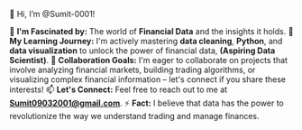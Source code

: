 👋 Hi, I’m @Sumit-0001!

👀 **I'm Fascinated by:** The world of **Financial Data** and the insights it holds.
🌱 **My Learning Journey:** I'm actively mastering **data cleaning**, **Python**, and **data visualization** to unlock the power of financial data, **(Aspiring Data Scientist)**. 
💞️ **Collaboration Goals:**  I'm eager to collaborate on projects that involve analyzing financial markets, building trading algorithms, or visualizing complex financial information – let's connect if you share these interests!
📫 **Let's Connect:** Feel free to reach out to me at **Sumit09032001@gmail.com**. 
⚡ **Fact:** I believe that data has the power to revolutionize the way we understand trading and manage finances. 
<!---
Sumit-0001/Sumit-0001 is a ✨ special ✨ repository because its `README.md` (this file) appears on your GitHub profile.
You can click the Preview link to take a look at your changes.
--->
